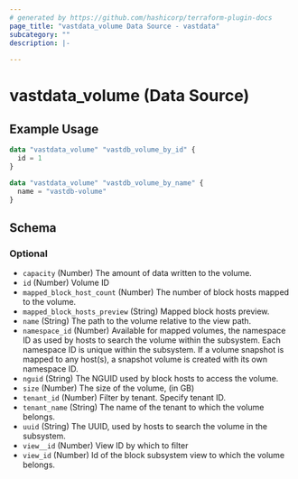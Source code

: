 ```yaml
---
# generated by https://github.com/hashicorp/terraform-plugin-docs
page_title: "vastdata_volume Data Source - vastdata"
subcategory: ""
description: |-
  
---
```


# vastdata_volume (Data Source)



## Example Usage

```terraform
data "vastdata_volume" "vastdb_volume_by_id" {
  id = 1
}

data "vastdata_volume" "vastdb_volume_by_name" {
  name = "vastdb-volume"
}
```

<!-- schema generated by tfplugindocs -->
## Schema

### Optional

- `capacity` (Number) The amount of data written to the volume.
- `id` (Number) Volume ID
- `mapped_block_host_count` (Number) The number of block hosts mapped to the volume.
- `mapped_block_hosts_preview` (String) Mapped block hosts preview.
- `name` (String) The path to the volume relative to the view path.
- `namespace_id` (Number) Available for mapped volumes, the namespace ID as used by hosts to search the volume within the subsystem. Each namespace ID is unique within the subsystem. If a volume snapshot is mapped to any host(s), a snapshot volume is created with its own namespace ID.
- `nguid` (String) The NGUID used by block hosts to access the volume.
- `size` (Number) The size of the volume, (in GB)
- `tenant_id` (Number) Filter by tenant. Specify tenant ID.
- `tenant_name` (String) The name of the tenant to which the volume belongs.
- `uuid` (String) The UUID, used by hosts to search the volume in the subsystem.
- `view__id` (Number) View ID by which to filter
- `view_id` (Number) Id of the block subsystem view to which the volume belongs.
